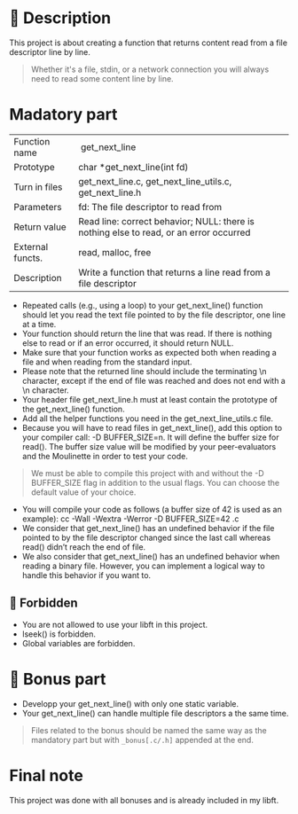 # 🚀 Description

This project is about creating a function that returns content read from a file descriptor line by line.

> Whether it's a file, stdin, or a network connection you will always need to read some content line by line.

# Madatory part

|     |     |
| --- | --- |
| Function name | get_next_line |
| Prototype | char *get_next_line(int fd) |
| Turn in files | get_next_line.c, get_next_line_utils.c, get_next_line.h |
| Parameters | fd: The file descriptor to read from |
| Return value | Read line: correct behavior; NULL: there is nothing else to read, or an error occurred |
| External functs. | read, malloc, free |
| Description | Write a function that returns a line read from a file descriptor |

- Repeated calls (e.g., using a loop) to your get_next_line() function should let you read the text file pointed to by the file descriptor, one line at a time.
- Your function should return the line that was read. If there is nothing else to read or if an error occurred, it should return NULL.
- Make sure that your function works as expected both when reading a file and when reading from the standard input.
- Please note that the returned line should include the terminating \n character, except if the end of file was reached and does not end with a \n character.
- Your header file get_next_line.h must at least contain the prototype of the get_next_line() function.
- Add all the helper functions you need in the get_next_line_utils.c file.
- Because you will have to read files in get_next_line(), add this option to your compiler call: -D BUFFER_SIZE=n. It will define the buffer size for read(). The buffer size value will be modified by your peer-evaluators and the Moulinette in order to test your code.

> We must be able to compile this project with and without the -D BUFFER_SIZE flag in addition to the usual flags. You can choose the default value of your choice.

- You will compile your code as follows (a buffer size of 42 is used as an example): cc -Wall -Wextra -Werror -D BUFFER_SIZE=42 <files>.c
- We consider that get_next_line() has an undefined behavior if the file pointed to by the file descriptor changed since the last call whereas read() didn’t reach the end of file.
- We also consider that get_next_line() has an undefined behavior when reading a binary file. However, you can implement a logical way to handle this behavior if you want to.

## 🚫 Forbidden

- You are not allowed to use your libft in this project.
- lseek() is forbidden.
- Global variables are forbidden.

# 🌟 Bonus part

- Developp your get_next_line() with only one static variable.
- Your get_next_line() can handle multiple file descriptors a the same time.

> Files related to the bonus should be named the same way as the mandatory part but with `_bonus[.c/.h]` appended at the end.

# Final note

This project was done with all bonuses and is already included in my libft.

